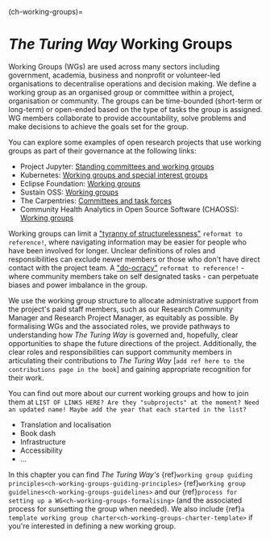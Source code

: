 (ch-working-groups)=
# *The Turing Way* Working Groups

Working Groups (WGs) are used across many sectors including government, academia, business and nonprofit or volunteer-led organisations to decentralise operations and decision making.
We define a working group as an organised group or committee within a project, organisation or community.
The groups can be time-bounded (short-term or long-term) or open-ended based on the type of tasks the group is assigned.
WG members collaborate to provide accountability, solve problems and make decisions to achieve the goals set for the group.

You can explore some examples of open research projects that use working groups as part of their governance at the following links:
* Project Jupyter: [Standing committees and working groups](https://jupyter.org/governance/standing_committees_and_working_groups.html)
* Kubernetes: [Working groups and special interest groups](https://github.com/kubernetes/community/blob/master/governance.md)
* Eclipse Foundation: [Working groups](https://www.eclipse.org/org/workinggroups/process.php#wg-member-roles)
* Sustain OSS: [Working groups](https://sustainoss.org/working-groups/)
* The Carpentries: [Committees and task forces](https://carpentries.org/committees) 
* Community Health Analytics in Open Source Software (CHAOSS): [Working groups](https://chaoss.community/cgi-sys/suspendedpage.cgi)

Working groups can limit a ["tyranny of structurelessness"](https://www.jofreeman.com/joreen/tyranny.htm) `reformat to reference!`, where navigating information may be easier for people who have been involved for longer.
Unclear definitions of roles and responsibilities can exclude newer members or those who don't have direct contact with the project team.
A ["do-ocracy"](https://communitywiki.org/wiki/DoOcracy) `reformat to reference!` - where community members take on self designated tasks - can perpetuate biases and power imbalance in the group.

We use the working group structure to allocate administrative support from the project's paid staff members, such as our Research Community Manager and Research Project Manager, as equitably as possible.
By formalising WGs and the associated roles, we provide pathways to understanding how *The Turing Way* is governed and, hopefully, clear opportunities to shape the future directions of the project.
Additionally, the clear roles and responsibilities can support community members in articulating their contributions to *The Turing Way* [`add ref here to the contributions page in the book`] and gaining appropriate recognition for their work.

You can find out more about our current working groups and how to join them at `LIST OF LINKS HERE? Are they "subprojects" at the moment? Need an updated name! Maybe add the year that each started in the list?`

* Translation and localisation
* Book dash
* Infrastructure
* Accessibility
* ...

In this chapter you can find *The Turing Way's* {ref}`working group guiding principles<ch-working-groups-guiding-principles>` {ref}`working group guidelines<ch-working-groups-guidelines>` and our {ref}`process for setting up a WG<ch-working-groups-formalising>` (and the associated process for sunsetting the group when needed).
We also include {ref}`a template working group charter<ch-working-groups-charter-template>` if you're interested in defining a new working group.